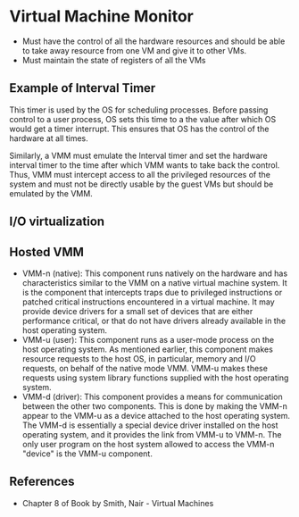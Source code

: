 # Virtual Machine Monitor

* Must have the control of all the hardware resources and should be able to take away resource from one VM and give it to other VMs.
* Must maintain the state of registers of all the VMs

## Example of Interval Timer

This timer is used by the OS for scheduling processes. Before passing control to a user process, OS sets this time to a the value after which OS would get a timer interrupt. This ensures that OS has the control of the hardware at all times.

Similarly, a VMM must emulate the Interval timer and set the hardware interval timer to the time after which VMM wants to take back the control. Thus, VMM must intercept access to all the privileged resources of the system and must not be directly usable by the guest VMs but should be emulated by the VMM.

## I/O virtualization


## Hosted VMM

* VMM-n (native): This component runs natively on the hardware and has characteristics similar to the VMM on a native virtual machine system. It is the component that intercepts traps due to privileged instructions or patched critical instructions encountered in a virtual machine. It may provide device drivers for a small set of devices that are either performance critical, or that do not have drivers already available in the host operating system.
* VMM-u (user): This component runs as a user-mode process on the host operating system. As mentioned earlier, this component makes resource requests to the host OS, in particular, memory and I/O requests, on behalf of the native mode VMM. VMM-u makes these requests using system library functions supplied with the host operating system.
* VMM-d (driver): This component provides a means for communication between the other two components. This is done by making the VMM-n appear to the VMM-u as a device attached to the host operating system. The VMM-d is essentially a special device driver installed on the host operating system, and it provides the link from VMM-u to VMM-n. The only user program on the host system allowed to access the VMM-n "device" is the VMM-u component.


## References

* Chapter 8 of Book by Smith, Nair - Virtual Machines
